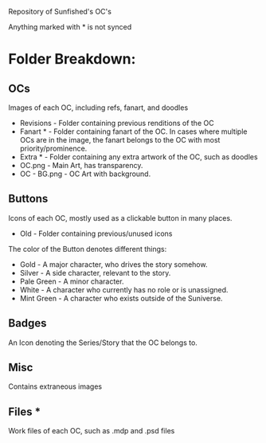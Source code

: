 Repository of Sunfished's OC's

Anything marked with * is not synced
# Folder Breakdown:

## OCs
Images of each OC, including refs, fanart, and doodles
- Revisions - Folder containing previous renditions of the OC
- Fanart * - Folder containing fanart of the OC. In cases where multiple OCs are in the image, the fanart belongs to the OC with most priority/prominence.
- Extra * - Folder containing any extra artwork of the OC, such as doodles
- OC.png - Main Art, has transparency.
- OC - BG.png - OC Art with background.
## Buttons
Icons of each OC, mostly used as a clickable button in many places.
- Old - Folder containing previous/unused icons

The color of the Button denotes different things:
- Gold - A major character, who drives the story somehow.
- Silver - A side character, relevant to the story.
- Pale Green - A minor character.
- White - A character who currently has no role or is unassigned.
- Mint Green - A character who exists outside of the Suniverse.
## Badges
An Icon denoting the Series/Story that the OC belongs to.
## Misc
Contains extraneous images


## Files *
Work files of each OC, such as .mdp and .psd files